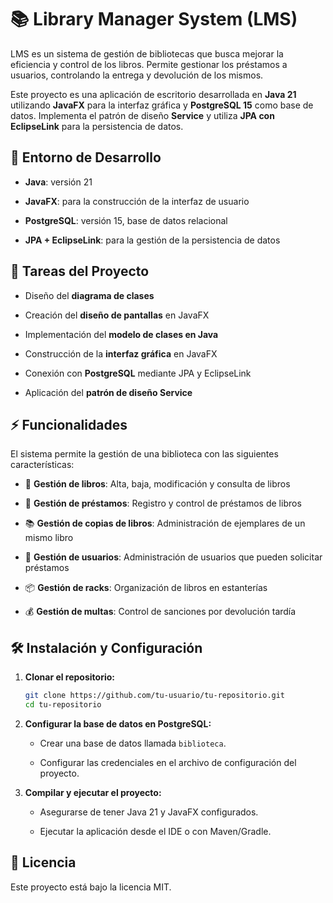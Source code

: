 # 📚 Library Manager System (LMS)

LMS es un sistema de gestión de bibliotecas que busca mejorar la eficiencia y control de los libros. Permite gestionar los préstamos a usuarios, controlando la entrega y devolución de los mismos.

Este proyecto es una aplicación de escritorio desarrollada en **Java 21** utilizando **JavaFX** para la interfaz gráfica y **PostgreSQL 15** como base de datos. Implementa el patrón de diseño **Service** y utiliza **JPA con EclipseLink** para la persistencia de datos.

## 🚀 Entorno de Desarrollo

- **Java**: versión 21
    
- **JavaFX**: para la construcción de la interfaz de usuario
    
- **PostgreSQL**: versión 15, base de datos relacional
    
- **JPA + EclipseLink**: para la gestión de la persistencia de datos
    

## 📌 Tareas del Proyecto

- Diseño del **diagrama de clases**
    
- Creación del **diseño de pantallas** en JavaFX
    
- Implementación del **modelo de clases en Java**
    
- Construcción de la **interfaz gráfica** en JavaFX
    
- Conexión con **PostgreSQL** mediante JPA y EclipseLink
    
- Aplicación del **patrón de diseño Service**
    

## ⚡ Funcionalidades

El sistema permite la gestión de una biblioteca con las siguientes características:

- 📖 **Gestión de libros**: Alta, baja, modificación y consulta de libros
    
- 🔄 **Gestión de préstamos**: Registro y control de préstamos de libros
    
- 📚 **Gestión de copias de libros**: Administración de ejemplares de un mismo libro
    
- 👤 **Gestión de usuarios**: Administración de usuarios que pueden solicitar préstamos
    
- 📦 **Gestión de racks**: Organización de libros en estanterías
    
- 💰 **Gestión de multas**: Control de sanciones por devolución tardía
    

## 🛠️ Instalación y Configuración

1. **Clonar el repositorio:**
    
    ```bash
    git clone https://github.com/tu-usuario/tu-repositorio.git
    cd tu-repositorio
    ```
    
2. **Configurar la base de datos en PostgreSQL:**
    
    - Crear una base de datos llamada `biblioteca`.
        
    - Configurar las credenciales en el archivo de configuración del proyecto.
        
3. **Compilar y ejecutar el proyecto:**
    
    - Asegurarse de tener Java 21 y JavaFX configurados.
        
    - Ejecutar la aplicación desde el IDE o con Maven/Gradle.
        

## 📄 Licencia

Este proyecto está bajo la licencia MIT.
